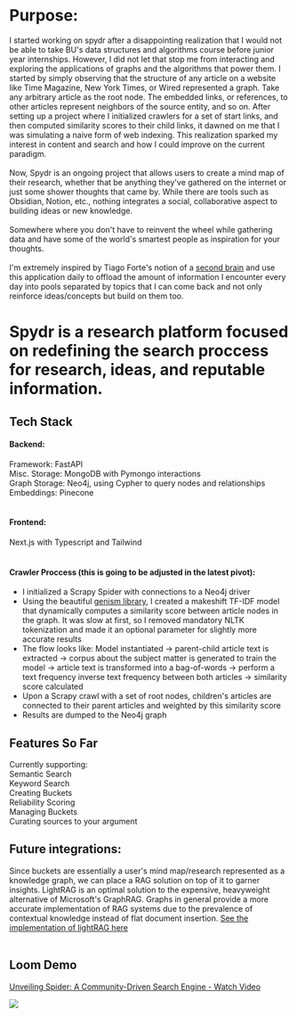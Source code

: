  # Purpose:
 I started working on spydr after a disappointing realization that I would not be able to take BU's data structures and algorithms course before junior year internships. However, I did not let that stop me from interacting and exploring the applications of graphs and the algorithms that power them. I started by simply observing that the structure of any article on a website like Time Magazine, New York Times, or Wired represented a graph. Take any arbitrary article as the root node. The embedded links, or references, to other articles represent neighbors of the source entity, and so on. After setting up a project where I initialized crawlers for a set of start links, and then computed similarity scores to their child links, it dawned on me that I was simulating a naive form of web indexing. This realization sparked my interest in content and search and how I could improve on the current paradigm.<br><br>
Now, Spydr is an ongoing project that allows users to create a mind map of their research, whether that be anything they've gathered on the internet or just some shower thoughts that came by. While there are tools such as Obsidian, Notion, etc., nothing integrates a social, collaborative aspect to building ideas or new knowledge.<br><br> Somewhere where you don't have to reinvent the wheel while gathering data and have some of the world's smartest people as inspiration for your thoughts. <br></br> I'm extremely inspired by Tiago Forte's notion of a <a href="https://www.buildingasecondbrain.com/">second brain</a> and use this application daily to offload the amount of information I encounter every day into pools separated by topics that I can come back and not only reinforce ideas/concepts but build on them too. 
 
 # Spydr is a research platform focused on redefining the search proccess for research, ideas, and reputable information.

 <h2>
  Tech Stack
 </h2>
<h4>Backend:</h4>
   Framework: FastAPI<br>
   Misc. Storage: MongoDB with Pymongo interactions<br>
   Graph Storage: Neo4j, using Cypher to query nodes and relationships<br>
   Embeddings: Pinecone<br><br>
<h4>
 Frontend:
</h4>     
Next.js with Typescript and Tailwind<br><br>

<h4>
 Crawler Proccess (this is going to be adjusted in the latest pivot):
</h4>  
<ul>
 <li>I initialized a Scrapy Spider with connections to a Neo4j driver</li>
 <li>Using the beautiful <a href="https://radimrehurek.com/gensim/">genism library</a>, I created a makeshift TF-IDF model that dynamically computes a similarity score between article nodes in the graph. It was slow at first, so I removed mandatory NLTK tokenization and made it an optional parameter for slightly more accurate results</li>
 <li>The flow looks like: Model instantiated -> parent-child article text is extracted -> corpus about the subject matter is generated to train the model -> article text is transformed into a bag-of-words -> perform a text frequency inverse text frequency between both articles -> similarity score calculated </li>
 <li>Upon a Scrapy crawl with a set of root nodes, children's articles are connected to their parent articles and weighted by this similarity score</li>
 <li>Results are dumped to the Neo4j graph</li>
</ul>

<h2>Features So Far</h2>
Currently supporting: <br>
Semantic Search<br>
Keyword Search<br>
Creating Buckets<br>
Reliability Scoring<br>
Managing Buckets<br>
Curating sources to your argument<br>

<h2>
 Future integrations:
</h2>
Since buckets are essentially a user's mind map/research represented as a knowledge graph, we can place a RAG solution on top of it to garner insights. LightRAG is an optimal solution to the expensive, heavyweight alternative of Microsoft's GraphRAG. Graphs in general provide a more accurate implementation of RAG systems due to the prevalence of contextual knowledge instead of flat document insertion. 
<a href="https://www.youtube.com/watch?v=oageL-1I0GE">See the implementation of lightRAG here</a>
 <br><br>

## Loom Demo

<div>
    <a href="https://www.loom.com/share/c273486dc97946bf98dc5dc464dea95d">
      <p>Unveiling Spider: A Community-Driven Search Engine - Watch Video</p>
    </a>
    <a href="https://www.loom.com/share/c273486dc97946bf98dc5dc464dea95d">
      <img style="max-width:300px;" src="https://cdn.loom.com/sessions/thumbnails/c273486dc97946bf98dc5dc464dea95d-e43e03db9081d26f-full-play.gif">
    </a>
</div>


